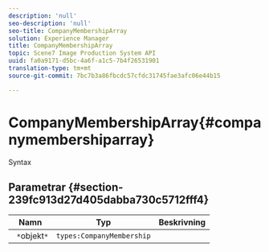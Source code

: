 ```yaml
---
description: 'null'
seo-description: 'null'
seo-title: CompanyMembershipArray
solution: Experience Manager
title: CompanyMembershipArray
topic: Scene7 Image Production System API
uuid: fa0a9171-d5bc-4a6f-a1c5-7b4f26531901
translation-type: tm+mt
source-git-commit: 7bc7b3a86fbcdc57cfdc31745fae3afc06e44b15

---
```



# CompanyMembershipArray{#companymembershiparray}

Syntax

## Parametrar {#section-239fc913d27d405dabba730c5712fff4}

| Namn | Typ | Beskrivning |
|---|---|---|
| ` *`objekt`*` | `types:CompanyMembership` |  |

